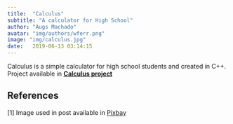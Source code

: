 ```yaml
---
title:  "Calculus"
subtitle: "A calculator for High School"
author: "Augs Machado"
avatar: "img/authors/wferr.png"
image: "img/calculus.jpg"
date:   2019-06-13 03:14:15
---
```

Calculus is a simple calculator for high school students and created in C++. Project available in **[Calculus project](https://github.com/augsmachado/calculus)**

## References
[1] Image used in post available in [Pixbay](https://pixabay.com/pt/photos/calculadora-c%C3%A1lculo-seguro-finan%C3%A7as-385506/)
